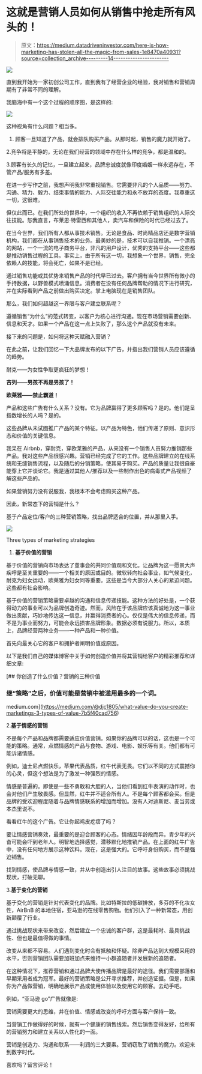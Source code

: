 # 这就是营销人员如何从销售中抢走所有风头的！

> 原文：<https://medium.datadriveninvestor.com/here-is-how-marketing-has-stolen-all-the-magic-from-sales-1e8470a40931?source=collection_archive---------14----------------------->

![](img/a41b6619af713f61cea390d917ed6383.png)

直到我开始为一家初创公司工作，直到我有了经营企业的经验，我对销售和营销周期有了非常不同的理解。

我脑海中有一个这个过程的顺序图，是这样的:

![](img/58017a22206c07d15998e40d1bdef0af.png)

这种视角有什么问题？相当多。

1.  顾客一旦知道了产品，就会排队购买产品。从那时起，销售的魔力就开始了。

2.竞争将是平静的，无论在我们经营的领域中存在什么样的竞争，都是温和的。

3.顾客有长久的记忆，一旦建立起来，品牌忠诚度就像印度婚姻一样永远存在，不管产品/服务有多差。

在进一步写作之前，我想声明我非常重视销售。它需要非凡的个人品质——努力、沟通、精力、毅力、结束事情的能力、人际交往能力和永不放弃的态度。我尊重这一切，这很难。

但仅此而已。在我们所处的世界中，一个组织的收入不再依赖于销售组织的人际交往技能。恕我直言，布莱恩·特雷西和其他人，卖汽车和保险的时代已经过去了。

在当今世界，我们所有人都从事技术销售。无论是食品、时尚精品店还是数字营销机构，我们都在从事销售技术的业务。最美妙的是，技术可以自我推销。一个漂亮的网站，一个一流的电子商务平台，非凡的用户设计，优秀的支持平台——这些都是推动销售过程的工具。事实上，由于所有这一切，我想象一个世界，销售，完全依赖人的技能，将会死亡，如果不是已经。

通过销售功能或其优势来销售产品的时代早已过去。客户拥有当今世界所有微小的手持数据，以野兽模式喷涌信息。消费者在没有任何品牌帮助的情况下进行研究，并在实际看到产品之前做出购买决定。掌上电脑现在是销售团队。

那么，我们如何超越这一界限与客户建立联系呢？

遵循销售“为什么”的范式转变，以客户为核心进行沟通。现在市场营销需要创新、信息和天才。如果一个产品在这一点上失败了，那么这个产品就没有未来。

接下来的问题是，如何将这种天赋融入营销？

在此之前，让我们回忆一下大品牌发布的以下广告，并指出我们营销人员应该遵循的趋势。

耐克——为女性争取更疯狂的梦想！

**吉列——男孩不再是男孩了！**

**欧莱雅——禁止霸道！**

产品和这些广告有什么关系？没有。它为品牌赢得了更多顾客吗？是的。他们是呈指数增长的人吗？是的。

这些品牌从未试图推广产品的某个特征。以产品为特色，他们传递了原则、意识形态和价值的关键信息。

我呆在 Airbnb，穿耐克，穿欧莱雅的产品，从来没有一个销售人员努力推销那些产品。我对这些产品很感兴趣。营销已经完成了它的工作。这些品牌建立的在线系统和无缝销售流程，以及随后的分销策略，使其易于购买。产品的质量让我很自豪能穿上它并谈论它。我是通过其他人/推荐以及一些制作出色的病毒式产品视频了解这些产品的。

如果营销努力没有说服我，我根本不会考虑购买这种产品。

因此，新常态下的营销是什么？

基于产品定位/客户的三种营销策略，找出品牌适合的位置，并从那里入手。

![](img/7c329b2e65fe295d62f0273cbcf6c9dc.png)

Three types of marketing strategies

1.  **基于价值的营销**

基于价值的营销向市场表达了董事会的共同价值观和文化。让品牌为这一愿景大声疾呼是至关重要的——一个相关的原因或目的。微软转向社会事业，如气候变化，耐克为妇女运动，欧莱雅为妇女同等重要。这些是当今大部分人关心的紧迫问题。这些都有社会影响。

基于价值的营销策略需要卓越的沟通和信息传递技能。这种方法的好处是，一个获得动力的事业可以为品牌创造奇迹。然而，风险在于该品牌应该真诚地为这一事业做出贡献，巧妙地传达这一信息，并赢得消费者的心。仅仅是伟大的信息传递，而不是为事业而努力，可能会永远损害品牌形象。数据必须有说服力。所以，本质上，品牌经营两种业务——一种产品和一种价值。

首先向最关心它的客户和拥护者阐明价值或原因。

以下是我们自己的媒体博客中关于如何创造价值并将其营销给客户的精彩推荐和详细文章:

[](https://medium.com/@djc1805/what-value-do-you-create-marketings-3-types-of-value-7b5f40cad756) [## 你创造了什么价值？营销的三种价值

### 继“策略”之后，价值可能是营销中被滥用最多的一个词。

medium.com](https://medium.com/@djc1805/what-value-do-you-create-marketings-3-types-of-value-7b5f40cad756) 

2.**基于情感的营销**

不是每个产品和品牌都需要适应价值营销。如果你的品牌可以的话，这也是一个可能的策略。通常，点燃情感的产品与食物、游戏、电影、娱乐等有关。他们都有可能诉诸情感。

例如，迪士尼点燃快乐，苹果代表品质，红牛代表无畏。它们以不同的方式震撼你的心灵，但这个想法是为了激发一种强烈的情感。

情感是普遍的。即使是一些不勇敢和大胆的人，当他们看到红牛表演的动作时，也会对他们产生敬畏感。但显然，红牛并不适合所有人。不是每个顾客都会买。但是品牌的受欢迎程度随着与品牌情感联系的增加而增加。没有人对迪斯尼、麦当劳或本杰里说不。

看看红牛的这个广告。它让你起鸡皮疙瘩了吗？

要让情感营销奏效，最重要的是迎合顾客的心态。情绪因年龄段而异。青少年的兴奋可能会吓到老年人。明智地选择感觉，潜移默化地推销产品。在上面的红牛广告中，没有任何地方展示这种饮料。现在，这是强大的。它呼吁身份购买，而不是强迫销售。

找到情感，使品牌与情感一致，并从中创造出引人注目的故事。这些故事必须挑战现状，打破无聊。

3.**基于变化的营销**

基于变化的营销是针对代表变化的品牌。比如特斯拉的低碳排放，多芬的不化妆女性，AirBnB 的本地住宿，亚马逊的在线零售购物。他们引入了一种新常态，用创新颠覆了行业。

通过挑战现状来带来改变，然后建立一个忠诚的客户群，这是最耗时、最具挑战性、但也是最值得做的事情。

改变从来都不容易。人们遇到变化时会有抵触和怀疑。除非产品达到大规模采用的水平，否则营销团队需要加班加点来维持一小群追随者并发展新的追随者。

在这种情况下，推荐营销和通过品牌大使传播品牌是最好的途径。我们需要部落和早期采用者成为冠军。最好的营销策略是公开寻求推荐，并创造证据。但是，如果你为产品做营销，明确地展示产品或使用体验以及使用它的顾客。去动手吧。

例如，“亚马逊 go”广告就像是:

营销需要更大的思维，并在价值、情感或改变的呼吁方面与客户保持一致。

当营销工作做得好的时候，就有一个健康的销售线索。然后销售变得友好，给所有的营销努力和建立关系以人性化的一面。

营销是创造力、沟通和联系——利润的三大要素。营销窃取了销售的魔力。欢迎来到数字时代。

喜欢吗？留言评论！